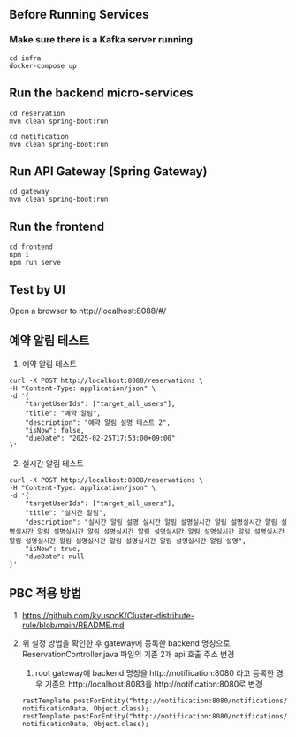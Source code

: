 ## Before Running Services
### Make sure there is a Kafka server running
```
cd infra
docker-compose up
```

## Run the backend micro-services
```
cd reservation
mvn clean spring-boot:run

cd notification
mvn clean spring-boot:run
```


## Run API Gateway (Spring Gateway)
```
cd gateway
mvn clean spring-boot:run
```

## Run the frontend
```
cd frontend
npm i
npm run serve
```

## Test by UI
Open a browser to http://localhost:8088/#/

## 예약 알림 테스트

1. 예약 알림 테스트
```
curl -X POST http://localhost:8088/reservations \
-H "Content-Type: application/json" \
-d '{
    "targetUserIds": ["target_all_users"],
    "title": "예약 알림",
    "description": "예약 알림 설명 테스트 2",
    "isNow": false,
    "dueDate": "2025-02-25T17:53:00+09:00"
}'
```

2. 실시간 알림 테스트
```
curl -X POST http://localhost:8088/reservations \
-H "Content-Type: application/json" \
-d '{
    "targetUserIds": ["target_all_users"],
    "title": "실시간 알림",
    "description": "실시간 알림 설명 실시간 알림 설명실시간 알림 설명실시간 알림 설명실시간 알림 설명실시간 알림 설명실시간 알림 설명실시간 알림 설명실시간 알림 설명실시간 알림 설명실시간 알림 설명실시간 알림 설명실시간 알림 설명실시간 알림 설명",
    "isNow": true,
    "dueDate": null
}'
```

## PBC 적용 방법
1. https://github.com/kyusooK/Cluster-distribute-rule/blob/main/README.md 

2. 위 설정 방법을 확인한 후 gateway에 등록한 backend 명칭으로 ReservationController.java 파일의 기존 2개 api 호출 주소 변경
    1. root gateway에 backend 명칭을 http://notification:8080 라고 등록한 경우 기존의 http://localhost:8083을 http://notification:8080로 변경
    ```
    restTemplate.postForEntity("http://notification:8080/notifications/broadcast", notificationData, Object.class);
    restTemplate.postForEntity("http://notification:8080/notifications/broadcast", notificationData, Object.class);
    ```
